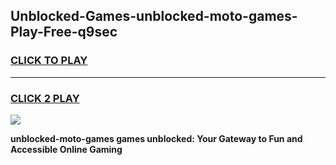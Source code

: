 
## Unblocked-Games-unblocked-moto-games-Play-Free-q9sec
<h3>
<a href="https://premium76.site?title=unblocked-moto-games&ref=17A">CLICK TO PLAY</a></h3>
<hr>

<h3>
<a href="https://premium76.site?title=unblocked-moto-games&ref=17A">CLICK 2 PLAY</a>
  
</h3>

<a href="https://premium76.site?title=unblocked-moto-games&ref=17A"><img src="https://clearcache.store/games.png"></a>


**unblocked-moto-games games unblocked: Your Gateway to Fun and Accessible Online Gaming**
